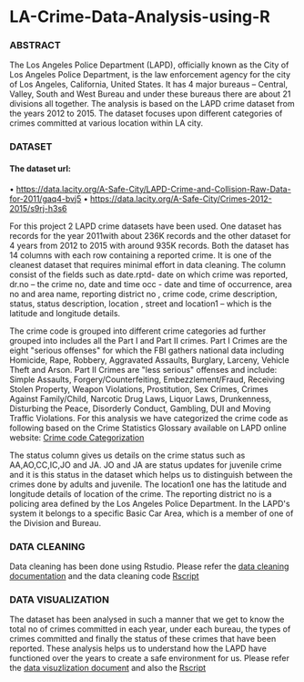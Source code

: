 # LA-Crime-Data-Analysis-using-R

### ABSTRACT
The Los Angeles Police Department (LAPD), officially known as the City of Los Angeles Police Department, is the law enforcement agency for the city of Los Angeles, California, United States. It has 4 major bureaus – Central, Valley, South and West Bureau and under these bureaus there are about 21 divisions all together. The analysis is based on the LAPD crime dataset from the years 2012 to 2015. The dataset focuses upon different categories of crimes committed at various location within LA city.

### DATASET 
#### The dataset url: 
•	https://data.lacity.org/A-Safe-City/LAPD-Crime-and-Collision-Raw-Data-for-2011/gaq4-bvj5
•	https://data.lacity.org/A-Safe-City/Crimes-2012-2015/s9rj-h3s6

For this project 2 LAPD crime datasets have been used. One dataset has records for the year 2011with about 236K records and the other dataset for 4 years from 2012 to 2015 with around 935K records. Both the dataset has 14 columns with each row containing a reported crime. It is one of the cleanest dataset that requires minimal effort in data cleaning. The column consist of the fields such as date.rptd- date on which crime was reported,  dr.no – the crime no, date and time occ -  date and time of occurrence, area no and area name, reporting district no , crime code, crime description, status, status description,  location , street 	and location1 – which is the latitude and longitude details.

The crime code is grouped into different crime categories ad further grouped into  includes all the Part I and Part II crimes. Part I Crimes are the eight "serious offenses" for which the FBI gathers national data including Homicide, Rape, Robbery, Aggravated Assaults, Burglary, Larceny, Vehicle Theft and Arson. Part II Crimes are "less serious" offenses and include: Simple Assaults, Forgery/Counterfeiting, Embezzlement/Fraud, Receiving Stolen Property, Weapon Violations, Prostitution, Sex Crimes, Crimes Against Family/Child, Narcotic Drug Laws, Liquor Laws, Drunkenness, Disturbing the Peace, Disorderly Conduct, Gambling, DUI and Moving Traffic Violations. For this analysis we have categorized the crime code as following based on the Crime Statistics Glossary available on LAPD online website: [Crime code Categorization](https://github.com/priyanka21sk/LA-Crime-Data-Analysis-using-Tableau/blob/master/Categorization%20of%20Crime%20code.pdf)

The status column gives us details on the crime status such as AA,AO,CC,IC,JO and JA. JO and JA are status updates for juvenile crime and it is this status in the dataset which helps us to distinguish between the crimes done by adults and juvenile. The location1 one has the latitude and longitude details of location of the crime. The reporting district no is a policing area defined by the Los Angeles Police Department.  In the LAPD's system it belongs to a specific Basic Car Area, which is a member of one of the Division and Bureau.

### DATA CLEANING

Data cleaning has been done using Rstudio. Please refer the [data cleaning documentation](https://github.com/priyanka21sk/LA-Crime-Data-Analysis-using-R/blob/master/Data_cleaning.pdf) and the data cleaning code [Rscript](https://github.com/priyanka21sk/LA-Crime-Data-Analysis-using-R/blob/master/Project_Rscript.R)

### DATA VISUALIZATION

The dataset has been analysed in such a manner that we get to know the total no of crimes committed in each year, under each bureau, the types of crimes committed and finally the status of these crimes that have been reported. These analysis helps us to understand how the LAPD have functioned over the years to create a safe environment for us. Please refer the [data visuzlization document](https://github.com/priyanka21sk/LA-Crime-Data-Analysis-using-R/blob/master/Visualizzation.pdf) and also the [Rscript](https://github.com/priyanka21sk/LA-Crime-Data-Analysis-using-R/blob/master/Project_Rscript.R)
